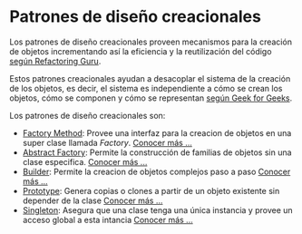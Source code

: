 # Patrones de diseño creacionales

Los patrones de diseño creacionales proveen mecanismos para la creación de objetos incrementando así la eficiencia y la reutilización del código [según Refactoring  Guru](https://refactoring.guru/design-patterns/creational-patterns).

Estos patrones creacionales ayudan a desacoplar el sistema de la creación de los objetos, es decir, el sistema es independiente a cómo se crean los objetos, cómo se componen y cómo se representan [según Geek for Geeks](https://www.geeksforgeeks.org/system-design/software-design-patterns/#creational-design-patterns).

Los patrones de diseño creacionales son:

- [Factory Method](factoy-method): Provee una interfaz para la creacion de objetos en una super clase llamada *Factory*. [Conocer más ...](factory-method)
- [Abstract Factory](abstract-factory): Permite la construcción de familias de objetos sin una clase especifica. [Conocer más ...](abstract-factory)
- [Builder](builder): Permite la creacion de objetos complejos paso a paso [Conocer más ...](builder)
- [Prototype](prototype): Genera copias o clones a partir de un objeto existente sin depender de la clase [Conocer más ...](prototype)
- [Singleton](singleton): Asegura que una clase tenga una única instancia y provee un acceso global a esta intancia [Conocer más ...](singleton)